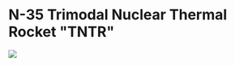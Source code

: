 # N-35 Trimodal Nuclear Thermal Rocket "TNTR"
 <img src="https://img.shields.io/badge/License-GPL_3-blue">
